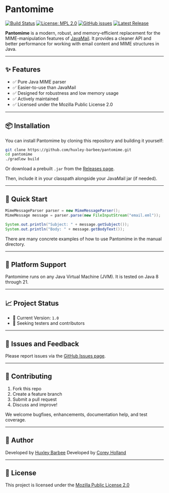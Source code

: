 # Pantomime

[![Build Status](https://github.com/huxley-barbee/pantomime/actions/workflows/build.yml/badge.svg)](https://github.com/huxley-barbee/pantomime/actions)
[![License: MPL 2.0](https://img.shields.io/badge/License-MPL_2.0-brightgreen.svg)](https://mozilla.org/MPL/2.0/)
[![GitHub issues](https://img.shields.io/github/issues/huxley-barbee/pantomime)](https://github.com/huxley-barbee/pantomime/issues)
[![Latest Release](https://img.shields.io/github/v/release/huxley-barbee/pantomime)](https://github.com/huxley-barbee/pantomime/releases)

**Pantomime** is a modern, robust, and memory-efficient replacement for the MIME-manipulation features of [JavaMail](http://www.oracle.com/technetwork/java/javamail/index.html). It provides a cleaner API and better performance for working with email content and MIME structures in Java.

---

## ✨ Features

- ✅ Pure Java MIME parser
- ✅ Easier-to-use than JavaMail
- ✅ Designed for robustness and low memory usage
- ✅ Actively maintained
- ✅ Licensed under the Mozilla Public License 2.0

---

## 📦 Installation

You can install Pantomime by cloning this repository and building it yourself:

```sh
git clone https://github.com/huxley-barbee/pantomime.git
cd pantomime
./gradlew build
```

Or download a prebuilt `.jar` from the [Releases page](https://github.com/huxley-barbee/pantomime/releases).

Then, include it in your classpath alongside your JavaMail jar (if needed).

---

## 🚀 Quick Start

```java
MimeMessageParser parser = new MimeMessageParser();
MimeMessage message = parser.parse(new FileInputStream("email.eml"));

System.out.println("Subject: " + message.getSubject());
System.out.println("Body: " + message.getBodyText());
```

There are many concrete examples of how to use Pantomime in the manual directory.

---

## 🧪 Platform Support

Pantomime runs on any Java Virtual Machine (JVM). It is tested on Java 8 through 21.

---

## 📈 Project Status

- 📌 Current Version: `1.0`
- 🧪 Seeking testers and contributors

---

## 🐞 Issues and Feedback

Please report issues via the [GitHub Issues page](https://github.com/huxley-barbee/pantomime/issues).

---

## 🤝 Contributing

1. Fork this repo
2. Create a feature branch
3. Submit a pull request
4. Discuss and improve!

We welcome bugfixes, enhancements, documentation help, and test coverage.

---

## 👤 Author

Developed by [Huxley Barbee](https://www.linkedin.com/in/jhbarbee)
Developed by [Corey Holland](https://www.linkedin.com/in/cholland1989/)

---

## 📜 License

This project is licensed under the [Mozilla Public License 2.0](https://www.mozilla.org/MPL/2.0/)

